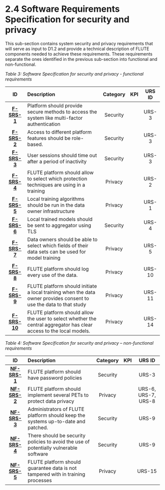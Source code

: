 # 2.4 Software Requirements Specification for security and privacy

This sub-section contains system security and privacy requirements that will serve as input to D1.2 and provide a technical description of FLUTE components needed to achieve these requirements. These requirements separate the ones identified in the previous sub-section into functional and non-functional.

*Table 3: Software Specification for security and privacy - functional requirements*

| **ID** | **Description** | **Category** | **KPI** | **URS ID** |
|:---:|:---|:---:|:---:|:---:|
| **[F-SRS-1](Requirements-F-SRS-1.html)** | Platform should provide secure methods to access the system like multi-factor authentication | Security |  | URS-3 |
| **[F-SRS-2](Requirements-F-SRS-2.html)** | Access to different platform features should be role-based. | Security |  | URS-3 |
| **[F-SRS-3](Requirements-F-SRS-3.html)** | User sessions should time out after a period of inactivity | Security |  | URS-3 |
| **[F-SRS-4](Requirements-F-SRS-4.html)** | FLUTE platform should allow to select which protection techniques are using in a training | Privacy |  | URS-2 |
| **[F-SRS-5](Requirements-F-SRS-5.html)** | Local training algorithms should be run in the data owner infrastructure | Privacy |  | URS-1 |
| **[F-SRS-6](Requirements-F-SRS-6.html)** | Local trained models should be sent to aggregator using TLS | Security |  | URS-4 |
| **[F-SRS-7](Requirements-F-SRS-7.html)** | Data owners should be able to select which fields of their data sets can be used for model training | Privacy |  | URS-5 |
| **[F-SRS-8](Requirements-F-SRS-8.html)** | FLUTE platform should log every use of the data. | Privacy |  | URS-10 |
| **[F-SRS-9](Requirements-F-SRS-9.html)** | FLUTE platform should initiate a local training when the data owner provides consent to use the data to that study | Privacy |  | URS-11 |
| **[F-SRS-10](Requirements-F-SRS-10.html)** | FLUTE platform should allow the user to select whether the central aggregator has clear access to the local models. | Privacy |  | URS-14 |


*Table 4: Software Specification for security and privacy – non-functional requirements*

| **ID** | **Description** | **Category** | **KPI** | **URS ID** |
|:---:|:---|:---:|:---:|:---:|
| **[NF-SRS-1](Requirements-NF-SRS-1.html)** | FLUTE platform should have password policies | Security |  | URS-3 |
| **[NF-SRS-2](Requirements-NF-SRS-2.html)** | FLUTE platform should implement several PETs to protect data privacy | Privacy |  | URS-6, URS-7, URS-8 |
| **[NF-SRS-3](Requirements-NF-SRS-3.html)** | Administrators of FLUTE platform should keep the systems up-to-date and patched. | Security |  | URS-9 |
| **[NF-SRS-4](Requirements-NF-SRS-4.html)** | There should be security policies to avoid the use of potentially vulnerable software | Security |  | URS-9 |
| **[NF-SRS-5](Requirements-NF-SRS-5.html)** | FLUTE platform should guarantee data is not tampered with in training processes | Privacy |  | URS-15 |